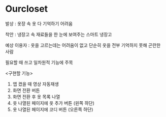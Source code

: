 # Ourcloset

발상 : 옷장 속 옷 다 기억하기 어려움

착안 : 냉장고 속 재료들을 한 눈에 보여주는 스마트 냉장고

예상 이용자 : 옷을 고르는데는 어려움이 없고 단순히 옷을 전부 기억하지 못해 곤란한 사람

필요할 때 쓰고  일차원적 기능에 주목


<구현할 기능>

1. 앱 켰을 때 영상 자동재생
2. 화면 전환 버튼
3. 화면 전환 후 옷 목록 나열
4. 옷 나열된 페이지에 옷 추가 버튼 (왼쪽 하단)
5. 옷 나열된 페이지에 코디 버튼 (오른쪽 하단)
